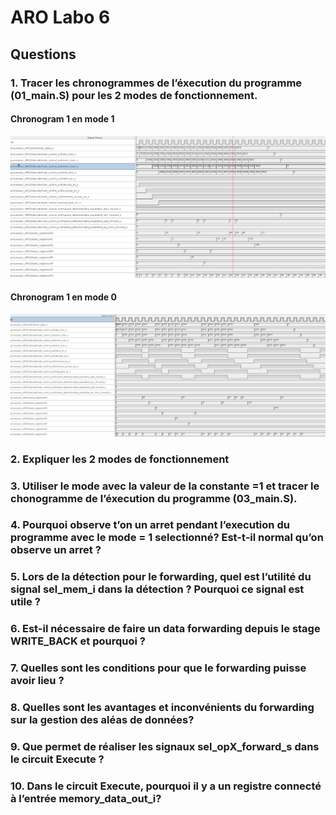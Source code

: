 # ARO Labo 6

## Questions

### 1. Tracer les chronogrammes de l’éxecution du programme (01_main.S) pour les 2 modes de fonctionnement.
#### Chronogram 1 en mode 1
![Chronogram 1 en mode `1`](Chronogram1_mode1.png)

#### Chronogram 1 en mode 0
![Chronogram 1 en mode `0`](Chronogram1_mode0.png)

### 2. Expliquer les 2 modes de fonctionnement


### 3. Utiliser le mode avec la valeur de la constante =1 et tracer le chonogramme de l’éxecution du programme (03_main.S).

### 4. Pourquoi observe t’on un arret pendant l’execution du programme avec le mode = 1 selectionné? Est-t-il normal qu’on observe un arret ?

### 5. Lors de la détection pour le forwarding, quel est l’utilité du signal sel_mem_i dans la détection ? Pourquoi ce signal est utile ?

### 6. Est-il nécessaire de faire un data forwarding depuis le stage WRITE_BACK et pourquoi ?

### 7. Quelles sont les conditions pour que le forwarding puisse avoir lieu ?

### 8. Quelles sont les avantages et inconvénients du forwarding sur la gestion des aléas de données?

### 9. Que permet de réaliser les signaux sel_opX_forward_s dans le circuit Execute ?

### 10. Dans le circuit Execute, pourquoi il y a un registre connecté à l’entrée memory_data_out_i?